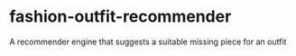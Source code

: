 # fashion-outfit-recommender
A recommender engine that suggests a suitable missing piece for an outfit
